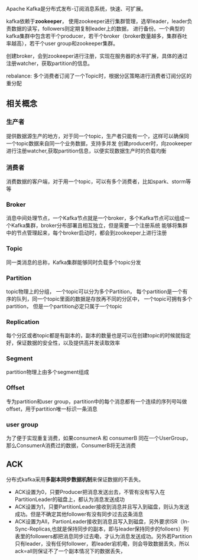 Apache Kafka是分布式发布-订阅消息系统，快速、可扩展。

kafka依赖于**zookeeper**， 使用zookeeper进行集群管理，选举leader，leader负责数据的读写，followers则定期复制leader上的数据，
进行备份。一个典型的kafka集群中包含若干个producer，若干个broker（broker数量越多，集群吞吐率越高），若干个user group和zookeeper集群。

创建broker，会到zookeeper进行注册，实现在服务器的水平扩展，具体的通过注册watcher，获取partition的信息。

rebalance: 多个消费者订阅了一个Topic时，根据分区策略进行消费者订阅分区的重分配

## 相关概念

### 生产者

提供数据源生产的地方，对于同一个topic，生产者只能有一个，这样可以确保同一个topic数据来自同一个业务数据，支持多并发
创建producer时，向zookeeper进行注册watcher,获取partition信息，以便实现数据生产时的负载均衡

### 消费者

消费数据的客户端，对于用一个topic，可以有多个消费者，比如spark、storm等等

### Broker

消息中间处理节点，一个Kafka节点就是一个broker，多个Kafka节点可以组成一个Kafka集群，broker分布部署且相互独立，但是需要一个注册系统
能够将集群中的节点管理起来，每个broker启动时，都会到zookeeper上进行注册

### Topic

同一类消息的总称，Kafka集群能够同时负载多个topic分发

### Partition

topic物理上的分组， 一个topic可以分为多个Partition， 每个partition是一个有序的队列，同一个topic里面的数据是存放再不同的分区中，
一个topic可拥有多个partition， 但是一个partition必定只属于一个topic

### Replication

每个分区或者topic都是有副本的，副本的数量也是可以在创建topic的时候就指定好，保证数据的安全性，以及提供高并发读取效率

###  Segment

partition物理上由多个segment组成

### Offset

专为partition和user group，partition中的每个消息都有一个连续的序列号叫做offset，用于partition唯一标识一条消息

### user group

为了便于实现重复消费，如果consumerA 和 consumerB 同在一个UserGroup， 那么ConsumerA消费过的数据，ConsumerB将无法消费



## ACK

分布式kafka采用**多副本同步数据机制**来保证数据的不丢失。

- ACK设置为0，只要Producer把消息发送出去，不管有没有写入在PartitionLeader的磁盘上，都认为消息发送成功
- ACK设置为1，只要PartitionLeader接收到消息并且写入到磁盘，则认为发送成功。但是不确定其他follower有没有同步过去这条消息
- ACK设置为All，PartionLeader接收到消息且写入到磁盘，另外要求ISR（In-Sync-Replicas,也就是保持同步的副本，即与leader保持同步的folloers）列表里的followers都把消息同步过去嘞，才认为消息发送成功。另外若Partition只有leader，没有任何follower，若leader宕机嘞，则会导致数据丢失，所以ack=all则保证不了一个副本情况下的数据丢失，